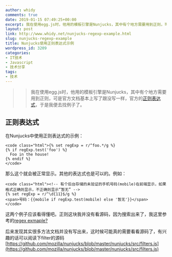 ```yaml
---
author: whidy
comments: true
date: 2019-01-15 07:49:25+00:00
excerpt: 我在使用egg.js时，他用的模板引擎是Nunjucks，其中有个地方需要用到正则，可是官方文档基本上写了跟没写一样，官方的[正则表达式](https://mozilla.github.io/nunjucks/templating.html#regular-expressions)，于是我便去找例子了。
layout: post
link: http://www.whidy.net/nunjucks-regexp-example.html
slug: nunjucks-regexp-example
title: Nunjucks使用正则表达式示例
wordpress_id: 3209
categories:
- IT技术
- Javascript
- 技术分享
tags:
- 技术
---
```


<blockquote>
  
> 
> 我在使用egg.js时，他用的模板引擎是Nunjucks，其中有个地方需要用到正则，可是官方文档基本上写了跟没写一样，官方的[正则表达式](https://mozilla.github.io/nunjucks/templating.html#regular-expressions)，于是我便去找例子了。
> 
> 
</blockquote>





## 正则表达式





在Nunjucks中使用正则表达式的示例：




    
    <code class="html">{% set regExp = r/^foo.*/g %}
    {% if regExp.test('foo') %}
      Foo in the house!
    {% endif %}
    </code>





那么这个就会被正常显示。其他的表达式也是可以的。例如：




    
    <code class="html"><!-- 有个后台存储的未验证的手机号码(mobile)在前端显示，如果格式正确则显示，不正确则显示“暂无” -->
    {% set regExp = r/^\d{11}$/g %}
    <span>号码：{{mobile if regExp.test(mobile) else '暂无'}}</span>
    </code>





这两个例子应该看得懂吧。正则这块我并没有看源码，因为搜索出来了，我这里参考的[regex exmaple?](https://github.com/mozilla/nunjucks/issues/891)





后来发现其实很多方法文档并没有写出来，这时候可能真的需要看看源码了，有兴趣的话可以阅读下filter的源码[https://github.com/mozilla/nunjucks/blob/master/nunjucks/src/filters.js](https://github.com/mozilla/nunjucks/blob/master/nunjucks/src/filters.js)



